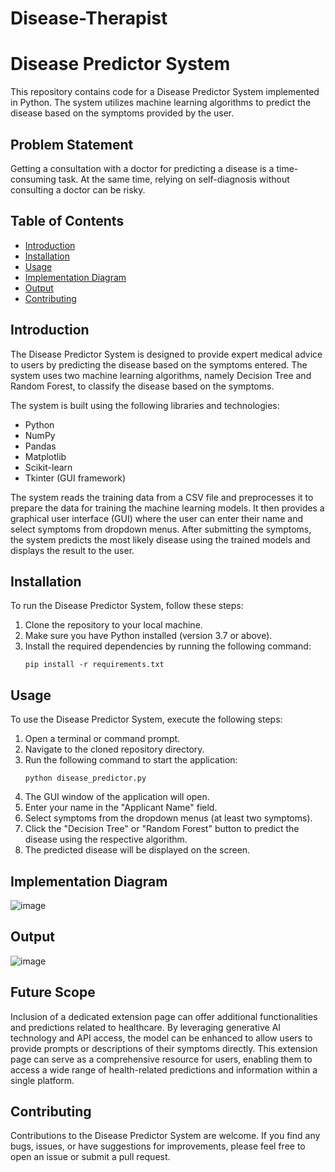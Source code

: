 # Disease-Therapist

# Disease Predictor System

This repository contains code for a Disease Predictor System implemented in Python. The system utilizes machine learning algorithms to predict the disease based on the symptoms provided by the user.

## Problem Statement 
Getting a consultation with a doctor for predicting a disease is a time-consuming task. At the same time, relying on self-diagnosis without consulting a doctor can be risky. 


## Table of Contents

- [Introduction](#introduction)
- [Installation](#installation)
- [Usage](#usage)
- [Implementation Diagram](#Implementation)
- [Output](#output)
- [Contributing](#contributing)

## Introduction

The Disease Predictor System is designed to provide expert medical advice to users by predicting the disease based on the symptoms entered. The system uses two machine learning algorithms, namely Decision Tree and Random Forest, to classify the disease based on the symptoms.

The system is built using the following libraries and technologies:

- Python
- NumPy
- Pandas
- Matplotlib
- Scikit-learn
- Tkinter (GUI framework)

The system reads the training data from a CSV file and preprocesses it to prepare the data for training the machine learning models. It then provides a graphical user interface (GUI) where the user can enter their name and select symptoms from dropdown menus. After submitting the symptoms, the system predicts the most likely disease using the trained models and displays the result to the user.

## Installation

To run the Disease Predictor System, follow these steps:

1. Clone the repository to your local machine.
2. Make sure you have Python installed (version 3.7 or above).
3. Install the required dependencies by running the following command:
   ```
   pip install -r requirements.txt
   ```

## Usage

To use the Disease Predictor System, execute the following steps:

1. Open a terminal or command prompt.
2. Navigate to the cloned repository directory.
3. Run the following command to start the application:
   ```
   python disease_predictor.py
   ```
4. The GUI window of the application will open.
5. Enter your name in the "Applicant Name" field.
6. Select symptoms from the dropdown menus (at least two symptoms).
7. Click the "Decision Tree" or "Random Forest" button to predict the disease using the respective algorithm.
8. The predicted disease will be displayed on the screen.



## Implementation Diagram 

![image](https://github.com/vinay-ai-developer/Disease-Therapist/assets/106902815/3f75220d-d8c1-43d0-8b94-70f8898cda55)


## Output 

![image](https://github.com/vinay-ai-developer/Disease-Therapist/assets/106902815/56481dc5-8a23-4736-8dcc-82692cd36f23)


## Future Scope 

Inclusion of a dedicated extension page can offer additional functionalities and predictions related to healthcare. By leveraging generative AI technology and API access, the model can be enhanced to allow users to provide prompts or descriptions of their symptoms directly. This extension page can serve as a comprehensive resource for users, enabling them to access a wide range of health-related predictions and information within a single platform. 


## Contributing

Contributions to the Disease Predictor System are welcome. If you find any bugs, issues, or have suggestions for improvements, please feel free to open an issue or submit a pull request.


